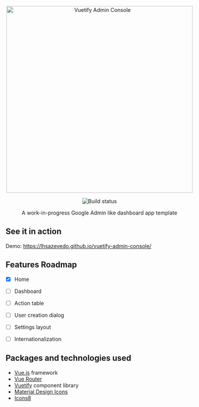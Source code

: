 <p align="center">
  <a href="https://lhsazevedo.github.io/vuetify-admin-console/">
    <img src=".github/assets/logo.svg" alt="Vuetify Admin Console" width="500" />
  </a>
</p>
<p align="center">
  <img src="https://travis-ci.com/lhsazevedo/vuetify-admin-console.svg?branch=master" alt="Build status" />
</p>
<p align="center">A work-in-progress Google Admin like dashboard app template</p>

## See it in action
Demo: https://lhsazevedo.github.io/vuetify-admin-console/

## Features Roadmap
- [x] Home
- [ ] Dashboard
- [ ] Action table
- [ ] User creation dialog
- [ ] Settings layout
- [ ] Internationalization


## Packages and technologies used
- [Vue.js](https://vuejs.org/) framework
- [Vue Router](https://router.vuejs.org/)
- [Vuetify](https://vuetifyjs.com/en/) component library
- [Material Design Icons](https://materialdesignicons.com)
- [Icons8](https://icons8.com/)
